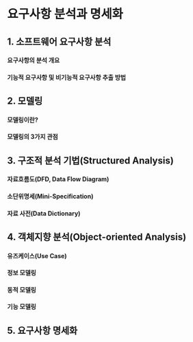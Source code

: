 # 요구사항 분석과 명세화

## 1. 소프트웨어 요구사항 분석

#### 요구사항의 분석 개요

#### 기능적 요구사항 및 비기능적 요구사항 추출 방법

## 2. 모델링

#### 모델링이란?

#### 모델링의 3가지 관점

## 3. 구조적 분석 기법(Structured Analysis)

#### 자료흐름도(DFD, Data Flow Diagram)

#### 소단위명세(Mini-Specification)

#### 자료 사전(Data Dictionary)

## 4. 객체지향 분석(Object-oriented Analysis)

#### 유즈케이스(Use Case)

#### 정보 모델링

#### 동적 모델링

#### 기능 모델링

## 5. 요구사항 명세화
